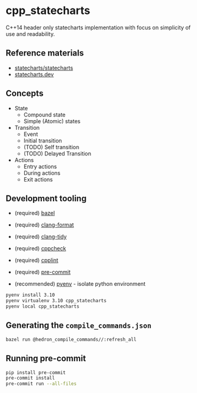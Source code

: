 # cpp_statecharts

C++14 header only statecharts implementation with focus on simplicity of use and readability.

## Reference materials

- [statecharts/statecharts](https://github.com/statecharts/statecharts)
- [statecharts.dev](https://statecharts.dev)

## Concepts

- State
  - Compound state
  - Simple (Atomic) states
- Transition
  - Event
  - Initial transition
  - (TODO) Self transition
  - (TODO) Delayed Transition
- Actions
  - Entry actions
  - During actions
  - Exit actions

## Development tooling

- (required) [bazel](https://github.com/bazelbuild/bazel/)

- (required) [clang-format](https://clang.llvm.org/docs/ClangFormat.html)

- (required) [clang-tidy](https://clang.llvm.org/extra/clang-tidy/)

- (required) [cppcheck](https://github.com/danmar/cppcheck)

- (required) [cpplint](https://github.com/cpplint/cpplint)

- (required) [pre-commit](https://github.com/pre-commit/pre-commit)

- (recommended) [pyenv](https://github.com/pyenv/pyenv) - isolate python environment

```bash
pyenv install 3.10
pyenv virtualenv 3.10 cpp_statecharts
pyenv local cpp_statecharts
```

## Generating the `compile_commands.json`

```bash
bazel run @hedron_compile_commands//:refresh_all
```

## Running pre-commit

```bash
pip install pre-commit
pre-commit install
pre-commit run --all-files
```
